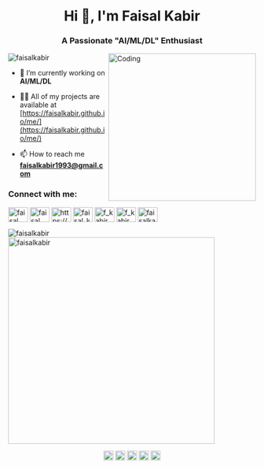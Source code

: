 <h1 align="center">Hi 👋, I'm Faisal Kabir</h1>
<h3 align="center">A Passionate "AI/ML/DL" Enthusiast</h3>
<img align="right" alt="Coding" width="300" src="https://cdn.dribbble.com/users/1162077/screenshots/3848914/programmer.gif">

<p align="left"> <img src="https://komarev.com/ghpvc/?username=faisalkabir&label=Profile%20views&color=0e75b6&style=flat" alt="faisalkabir" /> </p>

- 🔭 I’m currently working on **AI/ML/DL**

- 👨‍💻 All of my projects are available at [https://faisalkabir.github.io/me/](https://faisalkabir.github.io/me/)

- 📫 How to reach me **faisalkabir1993@gmail.com**

<h3 align="left">Connect with me:</h3>
<p align="left">
<a href="https://stackoverflow.com/users/faisal kabir" target="blank"><img align="center" src="https://raw.githubusercontent.com/rahuldkjain/github-profile-readme-generator/master/src/images/icons/Social/stack-overflow.svg" alt="faisal kabir" height="30" width="40" /></a>
<a href="https://kaggle.com/faisal kabir" target="blank"><img align="center" src="https://raw.githubusercontent.com/rahuldkjain/github-profile-readme-generator/master/src/images/icons/Social/kaggle.svg" alt="faisal kabir" height="30" width="40" /></a>
<a href="https://medium.com/https://medium.com/@faisalkabir1993" target="blank"><img align="center" src="https://raw.githubusercontent.com/rahuldkjain/github-profile-readme-generator/master/src/images/icons/Social/medium.svg" alt="https://medium.com/@faisalkabir1993" height="30" width="40" /></a>
<a href="https://www.hackerrank.com/faisal_kabir" target="blank"><img align="center" src="https://raw.githubusercontent.com/rahuldkjain/github-profile-readme-generator/master/src/images/icons/Social/hackerrank.svg" alt="faisal_kabir" height="30" width="40" /></a>
<a href="https://codeforces.com/profile/f_kabir" target="blank"><img align="center" src="https://raw.githubusercontent.com/rahuldkjain/github-profile-readme-generator/master/src/images/icons/Social/codeforces.svg" alt="f_kabir" height="30" width="40" /></a>
<a href="https://www.leetcode.com/f_kabir" target="blank"><img align="center" src="https://raw.githubusercontent.com/rahuldkjain/github-profile-readme-generator/master/src/images/icons/Social/leet-code.svg" alt="f_kabir" height="30" width="40" /></a>
<a href="https://auth.geeksforgeeks.org/user/faisalkavmgh" target="blank"><img align="center" src="https://raw.githubusercontent.com/rahuldkjain/github-profile-readme-generator/master/src/images/icons/Social/geeks-for-geeks.svg" alt="faisalkavmgh" height="30" width="40" /></a>
</p>



<p><img align="left" src="https://github-readme-stats.vercel.app/api/top-langs?username=faisalkabir&show_icons=true&locale=en&layout=compact" alt="faisalkabir" /></p>

<p>&nbsp;<img align="center" width="420" src="https://github-readme-stats.vercel.app/api?username=faisalkabir&show_icons=true&locale=en" alt="faisalkabir" /></p>

<p align="center">
<a href="https://twitter.com/faisal3952" target="blank"><img align="center" src="https://cdn.jsdelivr.net/npm/simple-icons@3.0.1/icons/twitter.svg" alt="dephraiim" height="20" width="20" /></a>
<a href="https://www.linkedin.com/in/faisal3952/" target="blank"><img align="center" src="https://cdn.jsdelivr.net/npm/simple-icons@3.0.1/icons/linkedin.svg" alt="dephraiim" height="20" width="20" /></a>
<a href="https://stackoverflow.com/users/5641123/faisal-kabir" target="blank"><img align="center" src="https://cdn.jsdelivr.net/npm/simple-icons@3.0.1/icons/stackoverflow.svg" alt="dephraiim" height="20" width="20" /></a>
<a href="https://www.instagram.com/faisal_kabir01" target="blank"><img align="center" src="https://cdn.jsdelivr.net/npm/simple-icons@3.0.1/icons/instagram.svg" alt="dephraiim" height="20" width="20" /></a>
<a href="https://www.facebook.com/faisal3952/" target="blank"><img align="center" src="https://cdn.jsdelivr.net/npm/simple-icons@3.0.1/icons/facebook.svg" alt="dephraiim" height="20" width="20" /></a>
</p>
<br>
<br>
